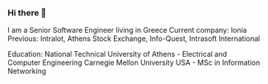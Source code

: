 ### Hi there 👋

I am a Senior Software Engineer living in Greece
Current company: Ionia 
Previous: Intralot, Athens Stock Exchange, Info-Quest, Intrasoft International 

Education: 
National Technical University of Athens - Electrical and Computer Engineering 
Carnegie Mellon University USA - MSc in Information Networking

<!--
**agouliel/agouliel** is a ✨ _special_ ✨ repository because its `README.md` (this file) appears on your GitHub profile.

Here are some ideas to get you started:

- 🔭 I’m currently working on ...
- 🌱 I’m currently learning ...
- 👯 I’m looking to collaborate on ...
- 🤔 I’m looking for help with ...
- 💬 Ask me about ...
- 📫 How to reach me: ...
- 😄 Pronouns: ...
- ⚡ Fun fact: ...
-->
